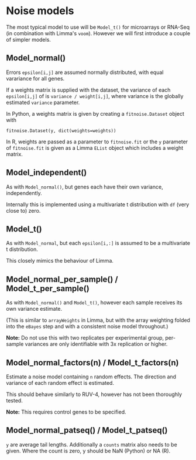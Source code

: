 
Noise models
===

The most typical model to use will be `Model_t()` for microarrays or RNA-Seq (in combination with Limma's `voom`). However we will first introduce a couple of simpler models.


Model_normal()
---

Errors `epsilon[i,j]` are assumed normally distributed, with equal varariance for all genes.

If a weights matrix is supplied with the dataset, the variance of each `epsilon[i,j]` of 
is `variance / weight[i,j]`, where variance is the globally estimated `variance` parameter.

In Python, a weights matrix is given by creating a `fitnoise.Dataset` object with 

```
fitnoise.Dataset(y, dict(weights=weights))
```

In R, weights are passed as a parameter to `fitnoise.fit` or the `y` parameter of `fitnoise.fit` is given as a Limma `EList` object which includes a weight matrix.



Model_independent()
---

As with `Model_normal()`, but genes each have their own variance, independently.

Internally this is implemented using a multivariate t distribution with `df` (very close to) zero.



Model_t()
---

As with `Model_normal`, but each `epsilon[i,:]` is assumed to be a multivariate t distribution.

This closely mimics the behaviour of Limma.



Model_normal_per_sample() / Model_t_per_sample()
---

As with `Model_normal()` and `Model_t()`, however each sample receives its own variance estimate.

(This is similar to `arrayWeights` in Limma, but with the array weighting folded into the `eBayes` step and with a consistent noise model throughout.)

**Note:** Do not use this with two replicates per experimental group, per-sample variances are only identifiable with 3x replication or higher.



Model_normal_factors(n) / Model_t_factors(n)
---

Estimate a noise model containing `n` random effects. The direction and variance of each random effect is estimated.

This should behave similarly to RUV-4, however has not been thoroughly tested.

**Note:** This requires control genes to be specified.



Model_normal_patseq() / Model_t_patseq()
---

`y` are average tail lengths. Additionally a `counts` matrix also needs to be given. Where the count is zero, y should be NaN (Python) or NA (R).


